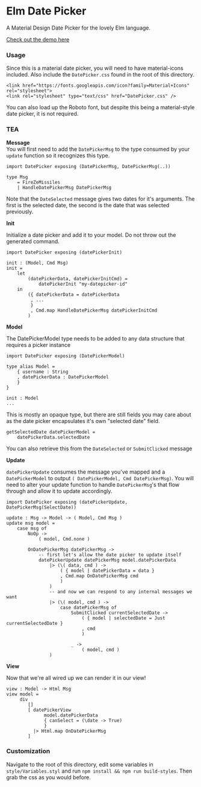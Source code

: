 # Elm Date Picker

A Material Design Date Picker for the lovely Elm language.

[Check out the demo here](http://abradley2.github.io/elm-datepicker/)

### Usage

Since this is a material date picker, you will need to have material-icons included.
Also include the `DatePicker.css` found in the root of this directory.

```
<link href="https://fonts.googleapis.com/icon?family=Material+Icons" rel="stylesheet">
<link rel="stylesheet" type="text/css" href="DatePicker.css" />
```

You can also load up the Roboto font, but despite this being a material-style date picker,
it is not required.

### TEA

**Message**  
You will first need to add the `DatePickerMsg` to the type consumed by your `update` function so
it recognizes this type.
```
import DatePicker exposing (DatePickerMsg, DatePickerMsg(..))

type Msg
    = FireZeMissiles
    | HandleDatePickerMsg DatePickerMsg
```
Note that the `DateSelected` message gives two dates for it's arguments. The first is the selected date,
the second is the date that was selected previously.

**Init**  

Initialize a date picker and add it to your model. Do not throw out the generated command.

```
import DatePicker exposing (datePickerInit)

init : (Model, Cmd Msg)
init =
    let
        (datePickerData, datePickerInitCmd) =
            datePickerInit "my-datepicker-id"
    in
        ({ datePickerData = datePickerData
         , ...
         }
         , Cmd.map HandleDatePickerMsg datePickerInitCmd
        )
```

**Model**  

The DatePickerModel type needs to be added to any data structure that requires a picker instance
```
import DatePicker exposing (DatePickerModel)

type alias Model =
    { username : String
    , datePickerData : DatePickerModel
    }
}

init : Model
...
```

This is mostly an opaque type, but there are still fields you may care about as the
date picker encapsulates it's own "selected date" field.
```
getSelectedDate datePickerModel =
    datePickerData.selectedDate
```

You can also retrieve this from the `DateSelected` or `SubmitClicked` message

**Update**  

`datePickerUpdate` consumes the message you've mapped and a `DatePickerModel` to output `( DatePickerModel, Cmd DatePickerMsg)`.
You will need to alter your update function to handle `DatePickerMsg`'s that flow through and allow it to update accordingly.
```
import DatePicker exposing (datePickerUpdate, DatePickerMsg(SelectDate))

update : Msg -> Model -> ( Model, Cmd Msg )
update msg model =
    case msg of
        NoOp ->
            ( model, Cmd.none )

        OnDatePickerMsg datePickerMsg ->
            -- first let's allow the date picker to update itself
            datePickerUpdate datePickerMsg model.datePickerData
                |> (\( data, cmd ) ->
                    ( { model | datePickerData = data }
                    , Cmd.map OnDatePickerMsg cmd
                    )
                )
                -- and now we can respond to any internal messages we want
                |> (\( model, cmd ) ->
                    case datePickerMsg of
                        SubmitClicked currentSelectedDate ->
                            ( { model | selectedDate = Just currentSelectedDate }
                            , cmd
                            )

                        _ ->
                            ( model, cmd )
                )
```

**View**  

Now that we're all wired up we can render it in our view!
```
view : Model -> Html Msg
view model =
     div
        []
        [ datePickerView
              model.datePickerData
              { canSelect = (\date -> True)
              }
          |> Html.map OnDatePickerMsg
        ]
```

### Customization

Navigate to the root of this directory, edit some variables in `style/Variables.styl` and
run `npm install && npm run build-styles`. Then grab the css as you would before.
